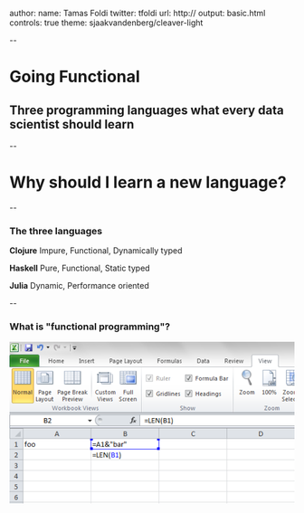 author:
  name: Tamas Foldi
  twitter: tfoldi
  url: http://
output: basic.html
controls: true
theme: sjaakvandenberg/cleaver-light

--

# Going Functional
## Three programming languages what every data scientist should learn

--

# Why should I learn a new language?

--

### The three languages

**Clojure** Impure, Functional, Dynamically typed

**Haskell** Pure, Functional, Static typed

**Julia** Dynamic, Performance oriented

--

### What is "functional programming"?

![Excel](excel.PNG)


